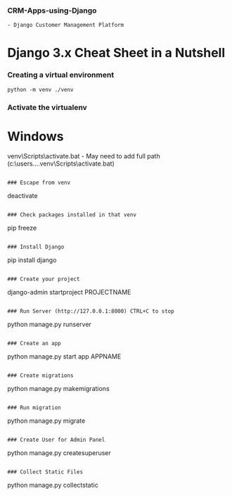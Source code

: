 ### CRM-Apps-using-Django

	- Django Customer Management Platform

# Django 3.x Cheat Sheet in a Nutshell

### Creating a virtual environment

```
python -m venv ./venv
```

### Activate the virtualenv

# Windows
venv\Scripts\activate.bat - May need to add full path (c:\users\....venv\Scripts\activate.bat)
```

### Escape from venv

```
deactivate
```

### Check packages installed in that venv

```
pip freeze
```

### Install Django

```
pip install django
```

### Create your project

```
django-admin startproject PROJECTNAME
```

### Run Server (http://127.0.0.1:8000) CTRL+C to stop

```
python manage.py runserver
```

### Create an app
```
python manage.py start app APPNAME
```

### Create migrations
```
python manage.py makemigrations
```

### Run migration
```
python manage.py migrate
```

### Create User for Admin Panel
```
python manage.py createsuperuser
```

### Collect Static Files
```
python manage.py collectstatic
```